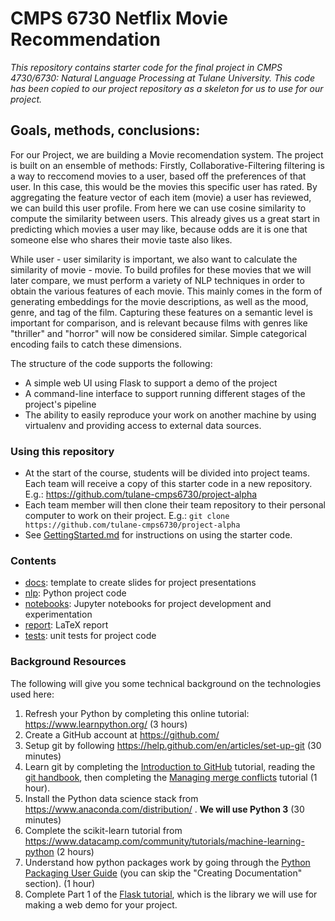 # CMPS 6730 Netflix Movie Recommendation

*This repository contains starter code for the final project in CMPS 4730/6730: Natural Language Processing at Tulane University.*
*This code has been copied to our project repository as a skeleton for us to use for our project.*

## Goals, methods, conclusions: 

For our Project, we are building a Movie recomendation system. The project is built on an ensemble of methods: Firstly, Collaborative-Filtering filtering is a way to reccomend movies to a user, based off the preferences of that user. In this case, this would be the movies this specific user has rated.
By aggregating the feature vector of each item (movie) a user has reviewed, we can build this user profile. From here we can use cosine similarity to compute the similarity between users. This already gives us a great start in predicting which movies a user may like, because odds are it is one that someone else
who shares their movie taste also likes.

While user - user similarity is important, we also want to calculate the similarity of movie - movie. To build profiles for these movies that we will later compare, we must perform a variety of NLP techniques in order to obtain the various features of each movie. This mainly
comes in the form of generating embeddings for the movie descriptions, as well as the mood, genre, and tag of the film. Capturing these features on a semantic level is important for comparison, and is relevant because films with genres like "thriller" and "horror" will now be considered similar. Simple categorical encoding fails to catch these dimensions.


The structure of the code supports the following:

- A simple web UI using Flask to support a demo of the project
- A command-line interface to support running different stages of the project's pipeline
- The ability to easily reproduce your work on another machine by using virtualenv and providing access to external data sources.

### Using this repository

- At the start of the course, students will be divided into project teams. Each team will receive a copy of this starter code in a new repository. E.g.:
https://github.com/tulane-cmps6730/project-alpha
- Each team member will then clone their team repository to their personal computer to work on their project. E.g.: `git clone https://github.com/tulane-cmps6730/project-alpha`
- See [GettingStarted.md](GettingStarted.md) for instructions on using the starter code.


### Contents

- [docs](docs): template to create slides for project presentations
- [nlp](nlp): Python project code
- [notebooks](notebooks): Jupyter notebooks for project development and experimentation
- [report](report): LaTeX report
- [tests](tests): unit tests for project code

### Background Resources

The following will give you some technical background on the technologies used here:

1. Refresh your Python by completing this online tutorial: <https://www.learnpython.org/> (3 hours)
2. Create a GitHub account at <https://github.com/>
3. Setup git by following <https://help.github.com/en/articles/set-up-git> (30 minutes)
4. Learn git by completing the [Introduction to GitHub](https://lab.github.com/githubtraining/introduction-to-github) tutorial, reading the [git handbook](https://guides.github.com/introduction/git-handbook/), then completing the [Managing merge conflicts](https://lab.github.com/githubtraining/managing-merge-conflicts) tutorial (1 hour).
5. Install the Python data science stack from <https://www.anaconda.com/distribution/> . **We will use Python 3** (30 minutes)
6. Complete the scikit-learn tutorial from <https://www.datacamp.com/community/tutorials/machine-learning-python> (2 hours)
7. Understand how python packages work by going through the [Python Packaging User Guide](https://packaging.python.org/tutorials/) (you can skip the "Creating Documentation" section). (1 hour)
8. Complete Part 1 of the [Flask tutorial](https://blog.miguelgrinberg.com/post/the-flask-mega-tutorial-part-i-hello-world), which is the library we will use for making a web demo for your project.
